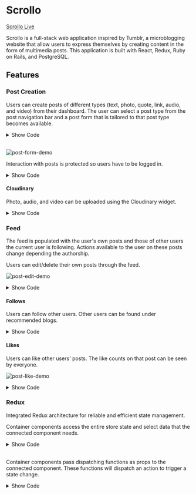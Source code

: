 # Scrollo

[Scrollo Live](https://scrollo.herokuapp.com/#/signup)

Scrollo is a full-stack web application inspired by Tumblr, a microblogging website that allow users to express themselves by creating content in the form of multimedia posts. This application is built with React, Redux, Ruby on Rails, and PostgreSQL.

## Features

### Post Creation

Users can create posts of different types (text, photo, quote, link, audio, and video) from their dashboard. The user can select a post type from the post navigation bar and a post form that is tailored to that post type becomes available.

<details><summary>Show Code</summary>
<p>

```js
<ul className="post-navbar">
            <button className="post-navbar-btn">
              <Link to="/dashboard/new/text" style={{textDecoration: 'none'}}>
                <div>
                  <i className="fas fa-font"></i>
                </div>
                <span>Text</span>
              </Link>
            </button>
            <button className="post-navbar-btn">
              <Link to="/dashboard/new/photo" style={{textDecoration: 'none'}}>
                <div>
                  <i className="fas fa-camera-retro"></i>
                </div>
                <span>Photo</span>
              </Link>
            </button>
            <button className="post-navbar-btn">
              <Link to="/dashboard/new/quote" style={{textDecoration: 'none'}}>
                <div>
                  <i className="fas fa-quote-left"></i>
                </div>
                <span>Quote</span>
            </Link>
          </button>
            <button className="post-navbar-btn">
              <Link to="/dashboard/new/link" style={{textDecoration: 'none'}}>
                <div>
                  <i className="fas fa-link"></i>
                </div>
                <span>Link</span>
            </Link>
          </button>
            <button className="post-navbar-btn">
              <Link to="/dashboard/new/audio" style={{textDecoration: 'none'}}>
                <div>
                  <i className="fas fa-headphones "></i>
                </div>
                <span>Audio</span>
            </Link>
          </button>
            <button className="post-navbar-btn">
              <Link to="/dashboard/new/video" style={{textDecoration: 'none'}}>
                <div>
                  <i className="fas fa-video"></i>
                </div>
                <span>Video</span>
            </Link>
          </button>
          </ul>
```
</p>
</details><br />

![post-form-demo](https://media.giphy.com/media/xUNd9K8IQikFkN7q8g/giphy.gif)  

Interaction with posts is protected so users have to be logged in.
<details><summary>Show Code</summary>
<p>

```js
<ProtectedRoute exact path="/dashboard/new/text" component={TextPostFormContainer} />
```
```js
const Protected = ({ loggedIn, exact, path, component: Component }) => (
  <Route
    path={path}
    render={props => (
      loggedIn ? <Component {...props} /> : <Redirect to="/signup" />
    )}
  />
);
```
</p>
</details>

#### Cloudinary

Photo, audio, and video can be uploaded using the Cloudinary widget.
<details><summary>Show Code</summary>
<p>

```js
postImage(url) {
  this.setState({ ["source"]: url });
}

uploadImage(e) {
  e.preventDefault();
  window.postImage = this.postImage.bind(this);
  window.cloudinary.openUploadWidget(
    window.cloudinary_options,
    function(errors, result){
      window.postImage(result[0].url);
    }
  );
}
```

</p></details>

### Feed

The feed is populated with the user's own posts and those of other users the current user is following.
Actions available to the user on these posts change depending the authorship.

Users can edit/delete their own posts through the feed.

![post-edit-demo](https://media.giphy.com/media/26wkG8Uj24rF7cc0w/giphy.gif)

<details><summary>Show Code</summary>
<p>

```js
deleteButtonVisible() {
  if (this.props.currentUser.id === this.props.post.author_id) {
    return (
      <button className="post-delete-btn" onClick={this.removePost}>x</button>
    );
  } else {
    return (
      <button className="post-unfollow-btn" onClick={this.removeFollow}>Unfollow</button>
    );
  }
}

editButtonVisible(postType) {
  if (this.props.currentUser.id === this.props.post.author_id) {
    return (
      <Link to={`/dashboard/edit/${postType}/${this.props.post.id}`}>
        <button onClick={this.topFunction} className="post-edit-btn"><i className="fas fa-cog"></i></button>
      </Link>
    );
  } else {
    return (
      <div className="post-likes-bar-s">
        <h4 className="post-like-count">{this.props.post.likes_count}</h4>
        {this.toggleLikeButton()}
      </div>
    );
  }
}
```
</p>
</details>

#### Follows

Users can follow other users. Other users can be found under recommended blogs.

<details><summary>Show Code</summary>
<p>

```js

class FollowUsersIndex extends React.Component {
  constructor(props) {
    super(props);
  }

  componentDidMount() {
    this.props.fetchFollowUsers();
  }

  render() {
    return (
      <ul className="recommended-blogs">
        <h3 className="recommended-blogs-heading">RECOMMENDED BLOGS</h3>
        {this.props.followUsers.map(
          user => {
          return <FollowUsersIndexItem
                  key={user.id}
                  user={user}
                  createFollow={this.props.createFollow}
                  currentUser={this.props.currentUser}
                  fetchPosts={this.props.fetchPosts}/>;}
        )}
      </ul>
    );
  }
}

```
```js

makeFollow() {

  let followEntry = {
      "follower_id": this.props.currentUser.id,
      "followee_id": this.props.user.id
  };

  this.props.createFollow(followEntry).then(this.props.fetchPosts);
}

```
</p>
</details>

#### Likes

Users can like other users' posts. The like counts on that post can be seen by everyone.

![post-like-demo](https://media.giphy.com/media/l3diP9PZZ0dAyLPby/giphy.gif)

<details><summary>Show Code</summary>
<p>

```js
likePost() {
  if (!this.props.liked) {
    this.props.createLike(this.props.post.id);
  } else {
    this.props.deleteLike(this.props.post.id);
  }
}
```

</p>
</details>

### Redux

Integrated Redux architecture for reliable and efficient state management.

Container components access the entire store state and select data that the connected component needs.
<details><summary>Show Code</summary>
<p>

```js
const mapStateToProps = (state, ownProps) => {
  if (ownProps.match.path === "/dashboard/edit/text/:postId") {
    return ({
      post: state.entities.posts[ownProps.match.params.postId],
      actionButton: "Edit"
    });
  } else {
    return ({
      post: {},
      actionButton: "Post"
    });
  }
};
```

<p/></details><br \>

Container components pass dispatching functions as props to the connected component. These functions will dispatch an action to trigger a state change.
<details><summary>Show Code</summary>
<p>

```js
const mapDispatchToProps = (dispatch, ownProps) => {
  let actionPost = ownProps.match.path === "/dashboard/edit/text/:postId" ? updatePost : createPost;
  return {
    actionPost: (post) => dispatch(actionPost(post))
  };
};
```
<p/></details><br \>
